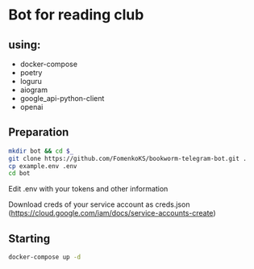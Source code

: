 # Bot for reading club
## using:
- docker-compose
- poetry
- loguru
- aiogram
- google_api-python-client
- openai

## Preparation
```sh
mkdir bot && cd $_
git clone https://github.com/FomenkoKS/bookworm-telegram-bot.git .
cp example.env .env
cd bot
```
Edit .env with your tokens and other information

Download creds of your service account as creds.json (https://cloud.google.com/iam/docs/service-accounts-create)

## Starting
```sh
docker-compose up -d
```
